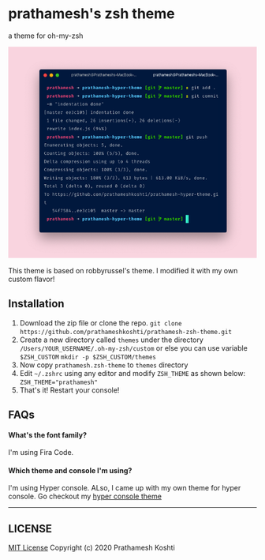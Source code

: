 # prathamesh's zsh theme

a theme for oh-my-zsh

![Screenshot of my console][screenshot]

[screenshot]: https://github.com/prathameshkoshti/prathamesh-hyper-theme/raw/master/Screenshot%20-%20Prathamesh's%20hyper%20theme.png "Console Screenshot"

This theme is based on robbyrussel's theme.
I modified it with my own custom flavor!

## Installation

1. Download the zip file or clone the repo.
   `git clone https://github.com/prathameshkoshti/prathamesh-zsh-theme.git`
2. Create a new directory called `themes` under the directory `/Users/YOUR_USERNAME/.oh-my-zsh/custom` or else you can use variable `$ZSH_CUSTOM`
   `mkdir -p $ZSH_CUSTOM/themes`
3. Now copy `prathamesh.zsh-theme` to `themes` directory
4. Edit `~/.zshrc` using any editor and modify `ZSH_THEME` as shown below:
   `ZSH_THEME="prathamesh"`
5. That's it! Restart your console!

## FAQs

#### What's the font family?

I'm using Fira Code.

#### Which theme and console I'm using?

I'm using Hyper console. ALso, I came up with my own theme for hyper console.
Go checkout my [hyper console theme](https://github.com/prathameshkoshti/prathamesh-hyper-theme)

---

## LICENSE

[MIT License](../blob/master/LICENSE) Copyright (c) 2020 Prathamesh Koshti
